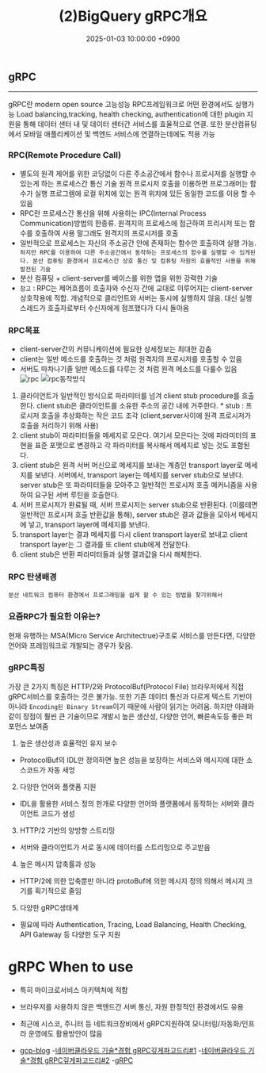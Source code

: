 ﻿---
title: "(2)BigQuery gRPC개요"
date : 2025-01-03 10:00:00 +0900
categories: [GCP,BigQuery,gRPC]
tags : [gcp,bigquery,grpc]
---


## gRPC

<!--more-->

---
gRPC란 modern open source 고능성능 RPC프레임워크로 어떤 환경에서도 실행가능
Load balancing,tracking, health checking, authentication에 대한 plugin 지원을 통해 데이터 샌터 내 및 데이터 센터간 서비스를 효율적으로 연결. 또한 분산컴퓨팅에서 모바일 애플리케이션 및 백엔드 서비스에 연결하는데에도 적용 가능

### RPC(Remote Procedure Call)

- 별도의 원격 제어를 위한 코딩없이 다른 주소공간에서 함수나 프로시저를 실행할 수 있는게 하는 프로세스간 통신 기술
원격 프로시저 호출을  이용하면 프로그래머는 함수가 실행 프로그렘에 로컬 위치에 있는 원격 위치에 있든 동일한 코드를 이용 할 수 있음
- RPC란 프로세스간 통신을 위해 사용하는 IPC(Internal Process Communication)방법의 한종류. 원격지의 프로세스에 접근하여 프리시저 또는 함수를 호출하여 사용  말그래도 원격지의 프로시저를 호출
- 일반적으로 프로세스는 자신의 주소공간 안에 존재하는 함수만 호출하여 실행 가능. `하지만 RPC를 이용하여 다른 주소공간에서 동작하는 프로세스의 함수를 실행할 수 있게된다. 분산 컴퓨팅 환경에서 프로세스간 상호 통신 및 컴퓨팅 자원의 효율적인 사용을 위해 발전된 기술`
- 분산 컴퓨팅 + client-server를 베이스를 위한 앱을 위한 강력한 기술
- `참고` : RPC는 제어흐름이 호출자와 수신자 간에 교대로 이루어지는 client-server 상호작용에 적합. 개념적으로 클리언트와 서버는 동시에 실행하지 않음. 대신 실행 스레드가 호출자로부터 수신자에게 점프했다가 다시 돌아옴

### RPC목표

- client-server간의 커뮤니케이션에 필요한 상세정보는 최대한 감춤
- client는 일반 메소드를 호출하는 것 처럼 원격지의 프로시저를 호출할 수 있음
- 서버도 마차나기졸 일반 메소드를 다루는 것 처럼 원격 메소드를 다룰수 있음
![rpc](https://velog.velcdn.com/images%2Fjakeseo_me%2Fpost%2Fcbee941a-abc3-40a0-bab3-69c03bb25cba%2Fimage.png)
![rpc동작방식](https://velog.velcdn.com/images%2Fjakeseo_me%2Fpost%2F16327fcc-4da1-4a4b-8dbc-b5b84a933900%2Fimage.png)

1. 클라이언트가 일반적인 방식으로 파라미터를 넘겨 client stub procedure를 호출한다. client stub은 클라이언트를 소유한 주소의 공간 내에 거주한다. * stub : 프로시저 호출을 추상화하는 작은 코드 조각 (client,server사이에 원격 프로시저가 호출을 처리하기 위해 사용)
2. client stub이 파라미터들을 메세지로 모은다. 여기서 모은다는 것에 파라미터의 표현을 표준 포맷으로 변경하고 각 파라미터를 복사해서 메세지로 넣는 것도 포함된다.
3. client stub은 원격 서버 머신으로 메세지를 보내는 계층인 transport layer로 메세지를 보낸다.
서버에서, transport layer는 메세지를 server stub으로 보낸다. server stub은 또 파라미터들을 모아주고 일반적인 프로시저 호출 메커니즘을 사용하여 요구된 서버 루틴을 호출한다.
4. 서버 프로시저가 완료될 때, 서버 프로시저는 server stub으로 반환된다. (이를테면 일반적인 프로시저 호출 반환값을 통해), server stub은 결과 값들을 모아서 메세지에 넣고, transport layer에 메세지를 보낸다.
5. transport layer는 결과 메세지를 다시 client transport layer로 보내고 client transport layer는 그 결과를 또 client stub에게 전달한다.
6. client stub은 반환 파라미터들과 실행 결과값을 다시 해체한다.

### RPC 탄생배경

`분산 네트워크 컴퓨터 환경에서 프로그래밍을 쉽게 할 수 있는 방법을 찾기위해서`

### 요즘RPC가 필요한 이유는?

현재 유행하는 MSA(Micro Service Architectrue)구조로 서비스를 만든다면, 다양한 언어와 프레임워크로 개발되는 경우가 잦음.

### gRPC특징

가장 큰 2가지 특징은 HTTP/2와 ProtocolBuf(Protocol File)
브라우저에서 직접 gRPC서비스를 호출하는 것은 불가능. 또한 기존 데이터 통신과 다르게 텍스트 기반이 아니라 `Encoding된 Binary Stream`이기 때문에 사람이 읽기는 어려움. 하지만 아래와 같이 장점이 훨씬 큰 기술이므로 개발시 높은 생산성, 다양한 언어, 빠른속도등 좋은 퍼포먼스 보여줌

1. 높은 생산성과 효율적인 유지 보수

- ProtocolBuf의 IDL만 정의하면 높은 성능을 보장하는 서비스와 메시지에 대한 소스코드가 자동 새엉

2. 다양한 언어와 플랫폼 지원

- IDL을 활용한 서비스 정의 한개로 다양한 언어와 플랫폼에서 동작하는 서버와 클라이언트 코드가 생성

3. HTTP/2 기반의 양방향 스트리밍

- 서버와 클라이언트가 서로 동시에 데이터를 스트리밍으로 주고받음

4. 높은 메시지 압축률과 성능

- HTTP/2에 의한 압축뿐만 아니라 protoBuf에 의한 메시지 정의 의해서 메시지 크기를 획기적으로 줄임

5. 다양한 gRPC생태계

- 필요에 따라 Authentication, Tracing, Load Balancing, Health Checking, API Gateway 등 다양한 도구 지원

# gRPC When to use

- 특히 마이크로서비스 아키텍처에 적합
- 브라우저를 사용하지 않은 백엔드간 서버 통신, 자원 한정적인 환경에서도 유용
- 최근에 시스코, 주니터 등 네트워크장비에서 gRPC지원하여 모니터링/자동화/인프라 운영에도 활용방안이 많음

- [gcp-blog](https://cloud.google.com/blog/products/data-analytics/new-blog-series-bigquery-explained-overview?hl=en)
-[네이버클라우드 기술*경험 gRPC깊게파고드리#1](https://medium.com/naver-cloud-platform/nbp-%EA%B8%B0%EC%88%A0-%EA%B2%BD%ED%97%98-%EC%8B%9C%EB%8C%80%EC%9D%98-%ED%9D%90%EB%A6%84-grpc-%EA%B9%8A%EA%B2%8C-%ED%8C%8C%EA%B3%A0%EB%93%A4%EA%B8%B0-1-39e97cb3460)
-[네이버클라우드 기술*경험 gRPC깊게파고드리#2](https://medium.com/naver-cloud-platform/nbp-%EA%B8%B0%EC%88%A0-%EA%B2%BD%ED%97%98-%EC%8B%9C%EB%8C%80%EC%9D%98-%ED%9D%90%EB%A6%84-grpc-%EA%B9%8A%EA%B2%8C-%ED%8C%8C%EA%B3%A0%EB%93%A4%EA%B8%B0-2-b01d390a7190)
-[gRPC](ttps://developers.google.com/protocol-buffers/docs/overview)
